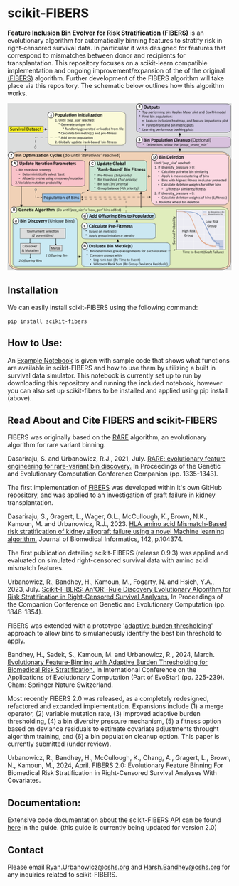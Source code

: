 # scikit-FIBERS

**Feature Inclusion Bin Evolver for Risk Stratification (FIBERS)** is an evolutionary algorithm for automatically binning features to stratify risk in right-censored survival data. In particular it was designed for features that correspond to mismatches between donor and recipients for transplantation. This repository focuses on a scikit-learn compatible implementation and ongoing improvement/expansion of the of the original [(FIBERS)](https://doi.org/10.1016/j.jbi.2023.104374) algorithm. Further development of the FIBERS algorithm will take place via this repository. The schematic below outlines how this algorithm works.

![alttext](https://github.com/UrbsLab/scikit-FIBERS/blob/main/Pictures/FIBERS2.0_paper_vertical_color.png?raw=true)

## Installation
We can easily install scikit-FIBERS using the following command:
```
pip install scikit-fibers
```

## How to Use:
An [Example Notebook](FIBERS_Survival_Demo.ipynb) is given with sample code that shows what functions are available
in scikit-FIBERS and how to use them by utilizing a built in survival data simulator. This notebook is currently set up to run by downloading this repository and running the included notebook, however you can also set up scikit-fibers to be installed and applied using pip install (above).

## Read About and Cite FIBERS and scikit-FIBERS
FIBERS was originally based on the [RARE](https://github.com/UrbsLab/RARE) algorithm, an evolutionary algorithm for rare variant binning.

Dasariraju, S. and Urbanowicz, R.J., 2021, July. [RARE: evolutionary feature engineering for rare-variant bin discovery.](https://dl.acm.org/doi/abs/10.1145/3449726.3463174?casa_token=0MRY0eLfZW0AAAAA:PD75rM0SB_V37prY2Ey1CPCu5twUrWMoPn5C6tD9sBRuQy5TJ_TeqhzWwmvp41gbrsPtQerZpPI56A) In Proceedings of the Genetic and Evolutionary Computation Conference Companion (pp. 1335-1343).

The first implementation of [FIBERS](https://github.com/UrbsLab/FIBERS) was developed within it's own GitHub repository, and was applied to an investigation of graft failure in kidney transplantation. 

Dasariraju, S., Gragert, L., Wager, G.L., McCullough, K., Brown, N.K., Kamoun, M. and Urbanowicz, R.J., 2023. [HLA amino acid Mismatch-Based risk stratification of kidney allograft failure using a novel Machine learning algorithm.](https://www.sciencedirect.com/science/article/pii/S1532046423000953?casa_token=HP4rI5N9iFkAAAAA:-NgwMAlLUWlvLzzBHU9qz08mv-evC19YxIsFH5RTiGpSiXEd-uBuOkfZbuBShTwstT50vDnIsrM) Journal of Biomedical Informatics, 142, p.104374.

The first publication detailing scikit-FIBERS (release 0.9.3) was applied and evaluated on simulated right-censored survival data with amino acid mismatch features.

Urbanowicz, R., Bandhey, H., Kamoun, M., Fogarty, N. and Hsieh, Y.A., 2023, July. [Scikit-FIBERS: An'OR'-Rule Discovery Evolutionary Algorithm for Risk Stratification in Right-Censored Survival Analyses.](https://dl.acm.org/doi/abs/10.1145/3583133.3596393?casa_token=jZEPXXznvuUAAAAA:IdV4u-Q07p8_AEfvnTtLpBJePZzmdR2DsImvtpN0z2mge0tgLwqutEF18q74afpj9pOnQ8OnlxPKjw) In Proceedings of the Companion Conference on Genetic and Evolutionary Computation (pp. 1846-1854).

FIBERS was extended with a prototype '[adaptive burden thresholding](https://github.com/UrbsLab/scikit-FIBERS/tree/evostar_24)' approach to allow bins to simulaneously identify the best bin threshold to apply.

Bandhey, H., Sadek, S., Kamoun, M. and Urbanowicz, R., 2024, March. [Evolutionary Feature-Binning with Adaptive Burden Thresholding for Biomedical Risk Stratification.](https://link.springer.com/chapter/10.1007/978-3-031-56855-8_14) In International Conference on the Applications of Evolutionary Computation (Part of EvoStar) (pp. 225-239). Cham: Springer Nature Switzerland.

Most recently FIBERS 2.0 was released, as a completely redesigned, refactored and expanded implementation. Expansions include (1) a merge operator, (2) variable mutation rate, (3) improved adaptive burden thresholding, (4) a bin diversity pressure mechanism, (5) a fitness option based on deviance residuals to estimate covariate adjustments throught algorithm training, and (6) a bin population cleanup option. This paper is currently submitted (under review).

Urbanowicz, R., Bandhey, H., McCullough, K., Chang, A., Gragert, L., Brown, N., Kamoun, M., 2024, April. FIBERS 2.0: Evolutionary Feature Binning For Biomedical Risk Stratification in Right-Censored Survival Analyses With Covariates.

## Documentation:
Extensive code documentation about the scikit-FIBERS API
can be found [here](https://urbslab.github.io/scikit-FIBERS/skfibers.html) in the guide. (this guide is currently being updated for version 2.0)

## Contact
Please email Ryan.Urbanowicz@cshs.org and Harsh.Bandhey@cshs.org for any
inquiries related to scikit-FIBERS.
